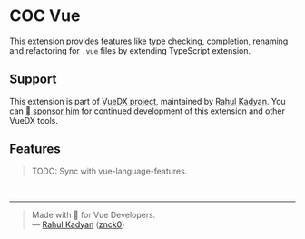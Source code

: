 # COC Vue

This extension provides features like type checking, completion, renaming and refactoring for `.vue` files by extending TypeScript extension.

## Support

This extension is part of [VueDX project](https://github.com/znck/vue-developer-experience), maintained by [Rahul Kadyan](https://github.com/znck). You can [💖 sponsor him](https://github.com/sponsors/znck) for continued development of this extension and other VueDX tools.

## Features

> TODO: Sync with vue-language-features.

<br>

---

> Made with 💚 for Vue Developers.  
> — [Rahul Kadyan](https://znck.me) ([znck0](https://twitter.com/znck0))
